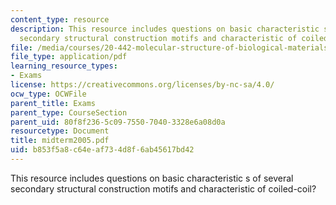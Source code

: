 ```yaml
---
content_type: resource
description: This resource includes questions on basic characteristic s of several
  secondary structural construction motifs and characteristic of coiled-coil?
file: /media/courses/20-442-molecular-structure-of-biological-materials-be-442-fall-2005/b853f5a8c64eaf734d8f6ab45617bd42_midterm2005.pdf
file_type: application/pdf
learning_resource_types:
- Exams
license: https://creativecommons.org/licenses/by-nc-sa/4.0/
ocw_type: OCWFile
parent_title: Exams
parent_type: CourseSection
parent_uid: 80f8f236-5c09-7550-7040-3328e6a08d0a
resourcetype: Document
title: midterm2005.pdf
uid: b853f5a8-c64e-af73-4d8f-6ab45617bd42
---
```

This resource includes questions on basic characteristic s of several secondary structural construction motifs and characteristic of coiled-coil?